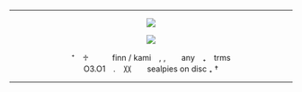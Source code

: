 ***

<p align="center"> <img src="https://64.media.tumblr.com/f14b987183c2446a0f955279774784fa/6d050a7ce7e4a62d-77/s1280x1920/75fe8177a9bafd8321252f9a422bd9c2f3f62800.pnj"/> </p>

<p align="center"> <img src="https://files.catbox.moe/e2ecf1.gif"/> </p>

<p align="center">
⁺　♱　　　finn / kami　, ,　　any　₊　trms  <br>  O3.O1　.　〷　　sealpies on disc ₊ †
</p>

<div align="center">

***
